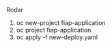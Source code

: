 Rodar

1. oc new-project fiap-application
2. oc project fiap-application
3. oc apply -f new-deploy.yaml
